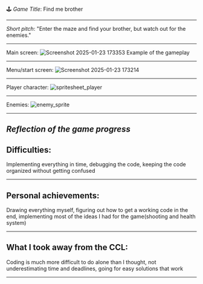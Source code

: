 🕹️
*Game Title*: Find me brother
______________________________
*Short pitch*: "Enter the maze and find your brother, but watch out for the enemies."
______________________________
Main screen:
![Screenshot 2025-01-23 173353](https://github.com/user-attachments/assets/4e93f730-b0d6-46d2-8521-b6c5776007ec)
Example of the gameplay
______________________________
Menu/start screen:
![Screenshot 2025-01-23 173214](https://github.com/user-attachments/assets/29c280b0-fa52-45a0-a754-e459333d6954)
______________________________
Player character:
![spritesheet_player](https://github.com/user-attachments/assets/1b2e2162-7165-483b-921f-1b1229e39fd8)
______________________________
Enemies:
![enemy_sprite](https://github.com/user-attachments/assets/361a1c40-6e72-4c25-818e-6b50673c543d)
______________________________
*Reflection of the game progress*
------------------------------
Difficulties:
------------------------------
Implementing everything in time, debugging the code, keeping the code organized without getting confused
______________________________
Personal achievements:
------------------------------
Drawing everything myself, figuring out how to get a working code in the end, implementing most of the ideas I had for the game(shooting and health system)
______________________________
What I took away from the CCL:
------------------------------
Coding is much more difficult to do alone than I thought, not underestimating time and deadlines, going for easy solutions that work
______________________________
